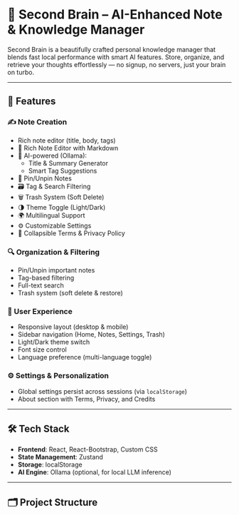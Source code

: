 # 🧠 Second Brain – AI-Enhanced Note & Knowledge Manager

Second Brain is a beautifully crafted personal knowledge manager that blends fast local performance with smart AI features. Store, organize, and retrieve your thoughts effortlessly — no signup, no servers, just your brain on turbo.

---

## 🚀 Features

### ✍️ Note Creation
- Rich note editor (title, body, tags)
- 📝 Rich Note Editor with Markdown
- 🧠 AI-powered (Ollama):
  - Title & Summary Generator
  - Smart Tag Suggestions
- 📌 Pin/Unpin Notes
- 🗃️ Tag & Search Filtering
- 🗑️ Trash System (Soft Delete)
- 🌗 Theme Toggle (Light/Dark)
- 🌍 Multilingual Support
- ⚙️ Customizable Settings
- 📄 Collapsible Terms & Privacy Policy

### 🔍 Organization & Filtering
- Pin/Unpin important notes
- Tag-based filtering
- Full-text search
- Trash system (soft delete & restore)

### 🎨 User Experience
- Responsive layout (desktop & mobile)
- Sidebar navigation (Home, Notes, Settings, Trash)
- Light/Dark theme switch
- Font size control
- Language preference (multi-language toggle)

### ⚙️ Settings & Personalization
- Global settings persist across sessions (via `localStorage`)
- About section with Terms, Privacy, and Credits

---

## 🛠️ Tech Stack

- **Frontend**: React, React-Bootstrap, Custom CSS
- **State Management**: Zustand
- **Storage**: localStorage
- **AI Engine**: Ollama (optional, for local LLM inference)

---

## 🗂️ Project Structure

